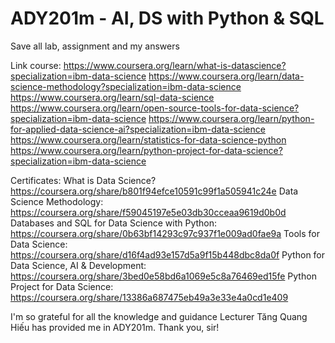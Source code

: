 # ADY201m - AI, DS with Python & SQL
Save all lab, assignment and my answers

Link course:
https://www.coursera.org/learn/what-is-datascience?specialization=ibm-data-science
https://www.coursera.org/learn/data-science-methodology?specialization=ibm-data-science
https://www.coursera.org/learn/sql-data-science
https://www.coursera.org/learn/open-source-tools-for-data-science?specialization=ibm-data-science
https://www.coursera.org/learn/python-for-applied-data-science-ai?specialization=ibm-data-science
https://www.coursera.org/learn/statistics-for-data-science-python
https://www.coursera.org/learn/python-project-for-data-science?specialization=ibm-data-science

Certificates:
What is Data Science?     https://coursera.org/share/b801f94efce10591c99f1a505941c24e
Data Science Methodology: https://coursera.org/share/f59045197e5e03db30cceaa9619d0b0d
Databases and SQL for Data Science with Python:
                          https://coursera.org/share/0b63bf14293c97c937f1e009ad0fae9a
Tools for Data Science:   https://coursera.org/share/d16f4ad93e157d5a9f15b448dbc8da0f
Python for Data Science, AI & Development:
                          https://coursera.org/share/3bed0e58bd6a1069e5c8a76469ed15fe
Python Project for Data Science:
                          https://coursera.org/share/13386a687475eb49a3e33e4a0cd1e409

I'm so grateful for all the knowledge and guidance Lecturer Tăng Quang Hiếu has provided me in ADY201m. Thank you, sir!
